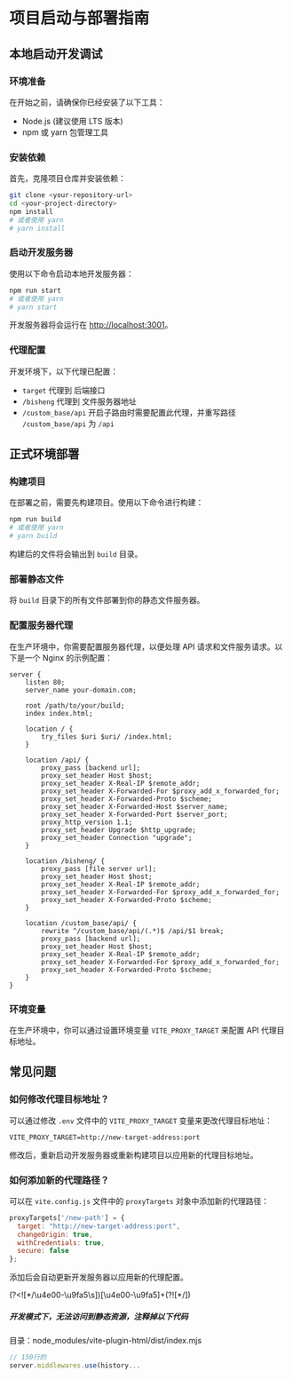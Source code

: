 # 项目启动与部署指南

## 本地启动开发调试

### 环境准备

在开始之前，请确保你已经安装了以下工具：
- Node.js (建议使用 LTS 版本)
- npm 或 yarn 包管理工具

### 安装依赖

首先，克隆项目仓库并安装依赖：

```bash
git clone <your-repository-url>
cd <your-project-directory>
npm install
# 或者使用 yarn
# yarn install
```

### 启动开发服务器

使用以下命令启动本地开发服务器：

```bash
npm run start
# 或者使用 yarn
# yarn start
```

开发服务器将会运行在 [http://localhost:3001](http://localhost:3001)。

### 代理配置

开发环境下，以下代理已配置：
- `target` 代理到 后端接口
- `/bisheng` 代理到 文件服务器地址
- `/custom_base/api` 开启子路由时需要配置此代理，并重写路径 `/custom_base/api` 为 `/api`

## 正式环境部署

### 构建项目

在部署之前，需要先构建项目。使用以下命令进行构建：

```bash
npm run build
# 或者使用 yarn
# yarn build
```

构建后的文件将会输出到 `build` 目录。

### 部署静态文件

将 `build` 目录下的所有文件部署到你的静态文件服务器。

### 配置服务器代理

在生产环境中，你需要配置服务器代理，以便处理 API 请求和文件服务请求。以下是一个 Nginx 的示例配置：

```nginx
server {
    listen 80;
    server_name your-domain.com;

    root /path/to/your/build;
    index index.html;

    location / {
        try_files $uri $uri/ /index.html;
    }

    location /api/ {
        proxy_pass [backend url];
        proxy_set_header Host $host;
        proxy_set_header X-Real-IP $remote_addr;
        proxy_set_header X-Forwarded-For $proxy_add_x_forwarded_for;
        proxy_set_header X-Forwarded-Proto $scheme;
        proxy_set_header X-Forwarded-Host $server_name;
        proxy_set_header X-Forwarded-Port $server_port;
        proxy_http_version 1.1;
        proxy_set_header Upgrade $http_upgrade;
        proxy_set_header Connection "upgrade";
    }

    location /bisheng/ {
        proxy_pass [file server url];
        proxy_set_header Host $host;
        proxy_set_header X-Real-IP $remote_addr;
        proxy_set_header X-Forwarded-For $proxy_add_x_forwarded_for;
        proxy_set_header X-Forwarded-Proto $scheme;
    }

    location /custom_base/api/ {
        rewrite ^/custom_base/api/(.*)$ /api/$1 break;
        proxy_pass [backend url];
        proxy_set_header Host $host;
        proxy_set_header X-Real-IP $remote_addr;
        proxy_set_header X-Forwarded-For $proxy_add_x_forwarded_for;
        proxy_set_header X-Forwarded-Proto $scheme;
    }
}
```

### 环境变量

在生产环境中，你可以通过设置环境变量 `VITE_PROXY_TARGET` 来配置 API 代理目标地址。

## 常见问题

### 如何修改代理目标地址？

可以通过修改 `.env` 文件中的 `VITE_PROXY_TARGET` 变量来更改代理目标地址：

```env
VITE_PROXY_TARGET=http://new-target-address:port
```

修改后，重新启动开发服务器或重新构建项目以应用新的代理目标地址。

### 如何添加新的代理路径？

可以在 `vite.config.js` 文件中的 `proxyTargets` 对象中添加新的代理路径：

```javascript
proxyTargets['/new-path'] = {
  target: "http://new-target-address:port",
  changeOrigin: true,
  withCredentials: true,
  secure: false
};
```

添加后会自动更新开发服务器以应用新的代理配置。

(?<![\*/\u4e00-\u9fa5\s])[\u4e00-\u9fa5]+(?![*/])


##### 开发模式下，无法访问到静态资源，注释掉以下代码
目录：node_modules/vite-plugin-html/dist/index.mjs

```javascript
// 150行的
server.middlewares.use(history...
```